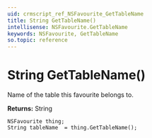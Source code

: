 ```yaml
---
uid: crmscript_ref_NSFavourite_GetTableName
title: String GetTableName()
intellisense: NSFavourite.GetTableName
keywords: NSFavourite, GetTableName
so.topic: reference
---
```


# String GetTableName()

Name of the table this favourite belongs to.

**Returns:** String

```crmscript
NSFavourite thing;
String tableName  = thing.GetTableName();
```

